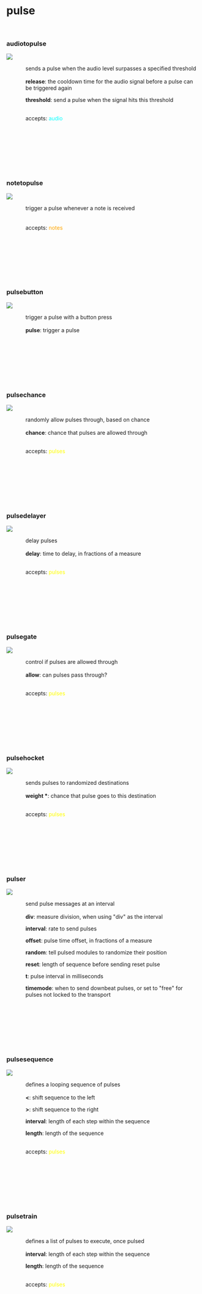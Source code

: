 
# pulse
         
<a name=audiotopulse></a><br>

### <b>audiotopulse</b>

<img src="https://www.bespokesynth.com/docs/screenshots/audiotopulse.png"><br>

<div style="display:inline-block;margin-left:50px;">
sends a pulse when the audio level surpasses a specified threshold<br><br>
<b>release</b>: the cooldown time for the audio signal before a pulse can be triggered again<br>
                   
<b>threshold</b>: send a pulse when the signal hits this threshold<br>
                   
<br>accepts: <font color=cyan>audio</font> <br>
             
<br><br><br><br></div>

<a name=notetopulse></a><br>

### <b>notetopulse</b>

<img src="https://www.bespokesynth.com/docs/screenshots/notetopulse.png"><br>

<div style="display:inline-block;margin-left:50px;">
trigger a pulse whenever a note is received<br><br>
<br>accepts: <font color=orange>notes</font> <br>
             
<br><br><br><br></div>

<a name=pulsebutton></a><br>

### <b>pulsebutton</b>

<img src="https://www.bespokesynth.com/docs/screenshots/pulsebutton.png"><br>

<div style="display:inline-block;margin-left:50px;">
trigger a pulse with a button press<br><br>
<b>pulse</b>: trigger a pulse<br>
                   
<br><br><br><br></div>

<a name=pulsechance></a><br>

### <b>pulsechance</b>

<img src="https://www.bespokesynth.com/docs/screenshots/pulsechance.png"><br>

<div style="display:inline-block;margin-left:50px;">
randomly allow pulses through, based on chance<br><br>
<b>chance</b>: chance that pulses are allowed through<br>
                   
<br>accepts: <font color=yellow>pulses</font> <br>
             
<br><br><br><br></div>

<a name=pulsedelayer></a><br>

### <b>pulsedelayer</b>

<img src="https://www.bespokesynth.com/docs/screenshots/pulsedelayer.png"><br>

<div style="display:inline-block;margin-left:50px;">
delay pulses<br><br>
<b>delay</b>: time to delay, in fractions of a measure<br>
                   
<br>accepts: <font color=yellow>pulses</font> <br>
             
<br><br><br><br></div>

<a name=pulsegate></a><br>

### <b>pulsegate</b>

<img src="https://www.bespokesynth.com/docs/screenshots/pulsegate.png"><br>

<div style="display:inline-block;margin-left:50px;">
control if pulses are allowed through<br><br>
<b>allow</b>: can pulses pass through?<br>
                   
<br>accepts: <font color=yellow>pulses</font> <br>
             
<br><br><br><br></div>

<a name=pulsehocket></a><br>

### <b>pulsehocket</b>

<img src="https://www.bespokesynth.com/docs/screenshots/pulsehocket.png"><br>

<div style="display:inline-block;margin-left:50px;">
sends pulses to randomized destinations<br><br>
<b>weight *</b>: chance that pulse goes to this destination<br>
                   
<br>accepts: <font color=yellow>pulses</font> <br>
             
<br><br><br><br></div>

<a name=pulser></a><br>

### <b>pulser</b>

<img src="https://www.bespokesynth.com/docs/screenshots/pulser.png"><br>

<div style="display:inline-block;margin-left:50px;">
send pulse messages at an interval<br><br>
<b>div</b>: measure division, when using "div" as the interval<br>
                   
<b>interval</b>: rate to send pulses<br>
                   
<b>offset</b>: pulse time offset, in fractions of a measure<br>
                   
<b>random</b>: tell pulsed modules to randomize their position<br>
                   
<b>reset</b>: length of sequence before sending reset pulse<br>
                   
<b>t</b>: pulse interval in milliseconds<br>
                   
<b>timemode</b>: when to send downbeat pulses, or set to "free" for pulses not locked to the transport<br>
                   
<br><br><br><br></div>

<a name=pulsesequence></a><br>

### <b>pulsesequence</b>

<img src="https://www.bespokesynth.com/docs/screenshots/pulsesequence.png"><br>

<div style="display:inline-block;margin-left:50px;">
defines a looping sequence of pulses<br><br>
<b><</b>: shift sequence to the left<br>
                   
<b>></b>: shift sequence to the right<br>
                   
<b>interval</b>: length of each step within the sequence<br>
                   
<b>length</b>: length of the sequence<br>
                   
<br>accepts: <font color=yellow>pulses</font> <br>
             
<br><br><br><br></div>

<a name=pulsetrain></a><br>

### <b>pulsetrain</b>

<img src="https://www.bespokesynth.com/docs/screenshots/pulsetrain.png"><br>

<div style="display:inline-block;margin-left:50px;">
defines a list of pulses to execute, once pulsed<br><br>
<b>interval</b>: length of each step within the sequence<br>
                   
<b>length</b>: length of the sequence<br>
                   
<br>accepts: <font color=yellow>pulses</font> <br>
             
<br><br><br><br></div>
